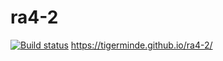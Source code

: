 # ra4-2
[![Build status](https://ci.appveyor.com/api/projects/status/wu0ih8cll3a2n03j?svg=true)](https://ci.appveyor.com/project/Tigerminde/ra4-2)
https://tigerminde.github.io/ra4-2/
